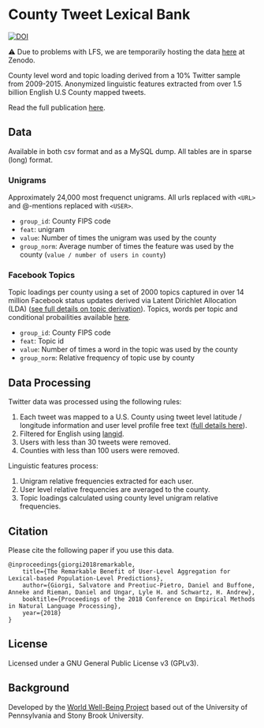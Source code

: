 # County Tweet Lexical Bank

[![DOI](https://zenodo.org/badge/145631585.svg)](https://zenodo.org/badge/latestdoi/145631585)

:warning: Due to problems with LFS, we are temporarily hosting the data [here](https://doi.org/10.5281/zenodo.3755050) at Zenodo.  

County level word and topic loading derived from a 10% Twitter sample from 2009-2015. Anonymized linguistic features extracted from over 1.5 billion English U.S County mapped tweets.

Read the full publication [here](http://wwbp.org/publications.html#p122). 

## Data

Available in both csv format and as a MySQL dump. All tables are in sparse (long) format.



### Unigrams

Approximately 24,000 most frequenct unigrams. All urls replaced with `<URL>` and @-mentions replaced with `<USER>`.

* `group_id`: County FIPS code
* `feat`: unigram
* `value`: Number of times the unigram was used by the county
* `group_norm`: Average number of times the feature was used by the county (`value / number of users in county`)

### Facebook Topics

Topic loadings per county using a set of 2000 topics captured in over 14 million Facebook status updates derived via Latent Dirichlet Allocation (LDA) ([see full details on topic derivation](http://wwbp.org/publications.html#p7)). Topics, words per topic and conditional probailities available [here](https://github.com/wwbp/facebook_topics).

* `group_id`: County FIPS code
* `feat`: Topic id
* `value`: Number of times a word in the topic was used by the county
* `group_norm`: Relative frequency of topic use by county

## Data Processing

Twitter data was processed using the following rules:

1. Each tweet was mapped to a U.S. County using tweet level latitude / longitude information and user level profile free text ([full details here](http://wwbp.org/publications.html#p8)).
2. Filtered for English using [langid](https://github.com/saffsd/langid.py).
3. Users with less than 30 tweets were removed.
4. Counties with less than 100 users were removed.

Linguistic features process:

1. Unigram relative frequencies extracted for each user.
2. User level relative frequencies are averaged to the county.
3. Topic loadings calculated using county level unigram relative frequencies.

## Citation

Please cite the following paper if you use this data. 

```
@inproceedings{giorgi2018remarkable,
    title={The Remarkable Benefit of User-Level Aggregation for Lexical-based Population-Level Predictions}, 
    author={Giorgi, Salvatore and Preotiuc-Pietro, Daniel and Buffone, Anneke and Rieman, Daniel and Ungar, Lyle H. and Schwartz, H. Andrew}, 
    booktitle={Proceedings of the 2018 Conference on Empirical Methods in Natural Language Processing}, 
    year={2018}
}
```

## License

Licensed under a GNU General Public License v3 (GPLv3).

## Background

Developed by the [World Well-Being Project](http://www.wwbp.org) based out of the University of Pennsylvania and Stony Brook University.
